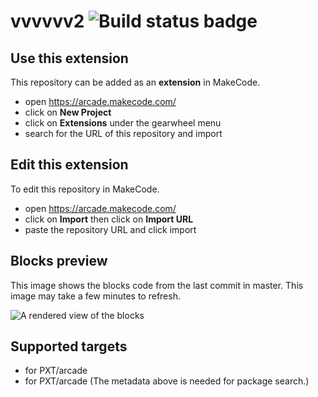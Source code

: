 # vvvvvv2 ![Build status badge](https://github.com/dylan0000/vvvvvv2/workflows/MakeCode/badge.svg)



## Use this extension

This repository can be added as an **extension** in MakeCode.

* open https://arcade.makecode.com/
* click on **New Project**
* click on **Extensions** under the gearwheel menu
* search for the URL of this repository and import

## Edit this extension

To edit this repository in MakeCode.

* open https://arcade.makecode.com/
* click on **Import** then click on **Import URL**
* paste the repository URL and click import

## Blocks preview

This image shows the blocks code from the last commit in master.
This image may take a few minutes to refresh.

![A rendered view of the blocks](https://github.com/dylan0000/vvvvvv2/raw/master/.makecode/blocks.png)

## Supported targets

* for PXT/arcade
* for PXT/arcade
(The metadata above is needed for package search.)

